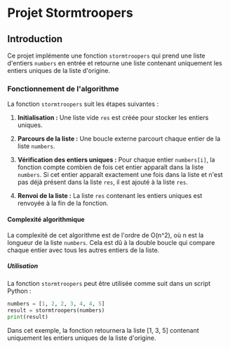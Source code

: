 # Projet Stormtroopers

## Introduction

Ce projet implémente une fonction `stormtroopers` qui prend une liste d'entiers `numbers` en entrée et retourne une liste contenant uniquement les entiers uniques de la liste d'origine.

### Fonctionnement de l'algorithme

La fonction `stormtroopers` suit les étapes suivantes :

1. **Initialisation :** Une liste vide `res` est créée pour stocker les entiers uniques.

2. **Parcours de la liste :** Une boucle externe parcourt chaque entier de la liste `numbers`.

3. **Vérification des entiers uniques :** Pour chaque entier `numbers[i]`, la fonction compte combien de fois cet entier apparaît dans la liste `numbers`. Si cet entier apparaît exactement une fois dans la liste et n'est pas déjà présent dans la liste `res`, il est ajouté à la liste `res`.

4. **Renvoi de la liste :** La liste `res` contenant les entiers uniques est renvoyée à la fin de la fonction.

#### Complexité algorithmique

La complexité de cet algorithme est de l'ordre de O(n^2), où n est la longueur de la liste `numbers`. Cela est dû à la double boucle qui compare chaque entier avec tous les autres entiers de la liste.

##### Utilisation

La fonction `stormtroopers` peut être utilisée comme suit dans un script Python :

```python
numbers = [1, 2, 2, 3, 4, 4, 5]
result = stormtroopers(numbers)
print(result)
```

Dans cet exemple, la fonction retournera la liste [1, 3, 5] contenant uniquement les entiers uniques de la liste d'origine.